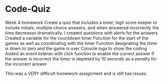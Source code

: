 # Code-Quiz
Week 4 homework
Create a quiz that includes a timer, high score keeper to include initials, multiple choice answers, and when answered incorrectly the time decreases dramatically.
I created questions with alerts for the answers
Created a variable for the countdown timer
Function for the start of the games as well as coordinating with the timer
Function designating the timer is down to zero and the game is over
Console logs to show the coding 
Added an event listener with click function to enable the correct answer
If the answer is incorrect the timer is depleted by 10 seconds as a penalty for the incorrect answer

This was a VERY difficult homework assignment and is still has issues. 


